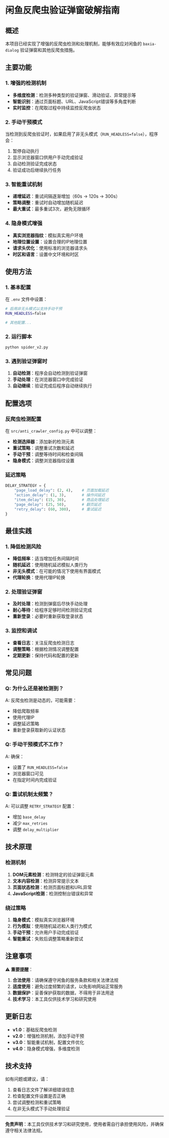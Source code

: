 # 闲鱼反爬虫验证弹窗破解指南

## 概述

本项目已经实现了增强的反爬虫检测和处理机制，能够有效应对闲鱼的 `baxia-dialog` 验证弹窗和其他反爬虫措施。

## 主要功能

### 1. 增强的检测机制

- **多维度检测**：检测多种类型的验证弹窗、滑动验证、异常提示等
- **智能识别**：通过页面标题、URL、JavaScript错误等多角度判断
- **实时监控**：在爬取过程中持续监控反爬虫状态

### 2. 手动干预模式

当检测到反爬虫验证时，如果启用了非无头模式（`RUN_HEADLESS=false`），程序会：

1. 暂停自动执行
2. 显示浏览器窗口供用户手动完成验证
3. 自动检测验证完成状态
4. 验证成功后继续执行任务

### 3. 智能重试机制

- **递增延迟**：重试间隔逐渐增加（60s → 120s → 300s）
- **策略调整**：重试时自动增加随机延迟
- **最大重试**：最多重试3次，避免无限循环

### 4. 隐身模式增强

- **真实浏览器指纹**：模拟真实用户环境
- **地理位置设置**：设置合理的IP地理位置
- **请求头优化**：使用标准的浏览器请求头
- **时区和语言**：设置中文环境和时区

## 使用方法

### 1. 基本配置

在 `.env` 文件中设置：

```bash
# 启用非无头模式以支持手动干预
RUN_HEADLESS=false

# 其他配置...
```

### 2. 运行脚本

```bash
python spider_v2.py
```

### 3. 遇到验证弹窗时

1. **自动检测**：程序会自动检测到验证弹窗
2. **手动处理**：在浏览器窗口中完成验证
3. **自动继续**：验证完成后程序自动继续执行

## 配置选项

### 反爬虫检测配置

在 `src/anti_crawler_config.py` 中可以调整：

- **检测选择器**：添加新的检测元素
- **重试策略**：调整重试次数和延迟
- **手动干预**：调整等待时间和检查间隔
- **隐身模式**：调整浏览器指纹设置

### 延迟策略

```python
DELAY_STRATEGY = {
    "page_load_delay": (2, 4),    # 页面加载延迟
    "action_delay": (1, 3),       # 操作间延迟
    "item_delay": (15, 30),       # 商品处理延迟
    "page_delay": (25, 50),       # 翻页延迟
    "retry_delay": (60, 300),     # 重试延迟
}
```

## 最佳实践

### 1. 降低检测风险

- **降低频率**：适当增加任务间隔时间
- **随机延迟**：使用随机延迟模拟人类行为
- **非无头模式**：在可能的情况下使用有界面模式
- **代理轮换**：使用代理IP轮换

### 2. 处理验证弹窗

- **及时处理**：检测到弹窗后尽快手动处理
- **耐心等待**：给程序足够时间检测验证完成
- **重新登录**：必要时重新获取登录状态

### 3. 监控和调试

- **查看日志**：关注反爬虫检测日志
- **调整策略**：根据检测情况调整配置
- **定期更新**：保持代码和配置的更新

## 常见问题

### Q: 为什么还是被检测到？

A: 反爬虫检测是动态的，可能需要：
- 降低爬取频率
- 使用代理IP
- 调整延迟策略
- 重新登录获取新的认证状态

### Q: 手动干预模式不工作？

A: 确保：
- 设置了 `RUN_HEADLESS=false`
- 浏览器窗口可见
- 在指定时间内完成验证

### Q: 重试机制太频繁？

A: 可以调整 `RETRY_STRATEGY` 配置：
- 增加 `base_delay`
- 减少 `max_retries`
- 调整 `delay_multiplier`

## 技术原理

### 检测机制

1. **DOM元素检测**：检测特定的验证弹窗元素
2. **文本内容检测**：检测异常提示文本
3. **页面状态检测**：检测页面标题和URL异常
4. **JavaScript检测**：检测控制台错误和异常

### 绕过策略

1. **隐身模式**：模拟真实浏览器环境
2. **行为模拟**：使用随机延迟和人类行为模式
3. **手动干预**：允许用户手动完成验证
4. **智能重试**：失败后调整策略重新尝试

## 注意事项

⚠️ **重要提醒**：

1. **合法使用**：请确保遵守闲鱼的服务条款和相关法律法规
2. **适度使用**：避免过度频繁的请求，以免影响网站正常服务
3. **数据保护**：妥善保护获取的数据，不得用于非法用途
4. **技术学习**：本工具仅供技术学习和研究使用

## 更新日志

- **v1.0**：基础反爬虫检测
- **v2.0**：增强检测机制，添加手动干预
- **v3.0**：智能重试机制，配置文件优化
- **v4.0**：隐身模式增强，多维度检测

## 技术支持

如有问题或建议，请：

1. 查看日志文件了解详细错误信息
2. 检查配置文件设置是否正确
3. 尝试调整检测和重试策略
4. 在非无头模式下手动处理验证

---

**免责声明**：本工具仅供技术学习和研究使用，使用者需自行承担使用风险，并确保遵守相关法律法规。
